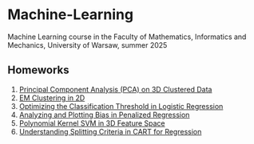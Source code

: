 # Machine-Learning
Machine Learning course in the Faculty of Mathematics, Informatics and Mechanics, University of Warsaw, summer 2025

## Homeworks

1. [Principal Component Analysis (PCA) on 3D Clustered Data](https://github.com/dg7s/Machine-Learning/blob/main/hw/Principal_Component_Analysis_(PCA)_on_3D_Clustered_Data.ipynb)
2. [EM Clustering in 2D](https://github.com/dg7s/Machine-Learning/blob/main/hw/EM_Clustering_in_2D.ipynb)
3. [Optimizing the Classification Threshold in Logistic Regression](https://github.com/dg7s/Machine-Learning/blob/main/hw/Optimizing_the_Classification_Threshold_in_Logistic_Regression.ipynb)
4. [Analyzing and Plotting Bias in Penalized Regression](https://github.com/dg7s/Machine-Learning/blob/main/hw/Analyzing_and_Plotting_Bias_in_Penalized_Regression.ipynb)
5. [Polynomial Kernel SVM in 3D Feature Space](https://github.com/dg7s/Machine-Learning/blob/main/hw/Polynomial_Kernel_SVM_in_3D_Feature_Space.ipynb)
6. [Understanding Splitting Criteria in CART for Regression](https://github.com/dg7s/Machine-Learning/blob/main/hw/Understanding_Splitting_Criteria_in_CART_for_Regression.ipynb)
